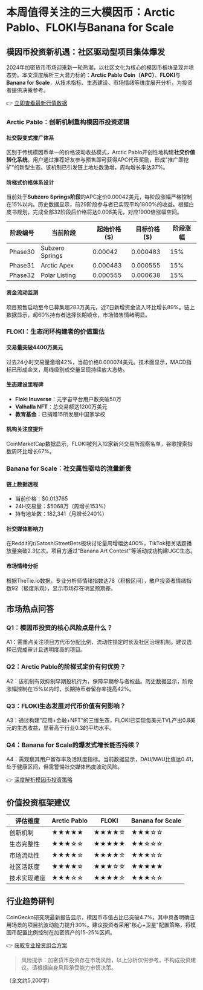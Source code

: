 # 本周值得关注的三大模因币：Arctic Pablo、FLOKI与Banana for Scale

## 模因币投资新机遇：社区驱动型项目集体爆发

2024年加密货币市场迎来新一轮热潮，以社区文化为核心的模因币板块呈现井喷态势。本文深度解析三大潜力标的：**Arctic Pablo Coin（APC）**、**FLOKI**与**Banana for Scale**，从技术指标、生态建设、市场情绪等维度展开分析，为投资者提供决策参考。

👉 [立即查看最新行情数据](https://bit.ly/okx_welcome)

### Arctic Pablo：创新机制重构模因币投资逻辑

#### 社交裂变式推广体系

区别于传统模因币单一的价格波动收益模式，Arctic Pablo开创性地构建**社交价值转化系统**。用户通过推荐好友参与预售即可获得APC代币奖励，形成"推广即挖矿"的新型生态。该机制已引发链上地址数激增，周均增长率达37%。

#### 阶梯式价格体系设计

当前处于**Subzero Springs阶段**的APC定价0.00042美元，每阶段涨幅严格控制在15%以内。历史数据显示，前29阶段参与者已实现平均1800%的收益。根据白皮书规划，完成全部32阶段后价格将达0.008美元，对应1900倍涨幅空间。

| 阶段编号 | 当前阶段 | 起始价格($) | 目标价格($) | 阶段涨幅 |
|---------|----------|-------------|-------------|----------|
| Phase30 | Subzero Springs | 0.00042 | 0.000483 | 15% |
| Phase31 | Arctic Apex | 0.000483 | 0.000555 | 15% |
| Phase32 | Polar Listing | 0.000555 | 0.000638 | 15% |

#### 资金流动监测

项目预售启动至今已募集超283万美元，近7日新增资金流入环比增长89%。链上数据显示，超60%持有者选择长期锁仓，市场惜售情绪明显。

### FLOKI：生态闭环构建者的价值重估

#### 交易量突破4400万美元

过去24小时交易量激增42%，当前价格0.000074美元。技术面显示，MACD指标已形成金叉，周线级别成交量呈现持续放大态势。

#### 生态建设里程碑

- **Floki Inuverse**：元宇宙平台用户数突破50万
- **Valhalla NFT**：总交易额达1200万美元
- **教育基金**：已捐赠15所发展中国家学校

#### 机构关注度提升

CoinMarketCap数据显示，FLOKI被列入12家新兴交易所观察名单，谷歌搜索指数周环比增长67%。

### Banana for Scale：社交属性驱动的流量新贵

#### 链上数据透视

- 当前价格：$0.013765
- 24H交易量：$5068万（周增长153%）
- 持有地址数：182,341（月增长240%）

#### 社交媒体影响力

在Reddit的r/SatoshiStreetBets板块讨论量周增幅达400%，TikTok相关话题播放量突破2.3亿次。项目方通过"Banana Art Contest"等活动成功构建UGC生态。

#### 市场情绪分析

根据TheTie.io数据，专业分析师情绪指数达78（积极区间），散户投资者情绪指数92（极度乐观），显示市场存在明显预期差。

## 市场热点问答

### Q1：模因币投资的核心风险点是什么？
A1：需重点关注项目方代币分配比例、流动性锁定时长及社区治理机制。建议选择已完成审计且透明度高的项目。

### Q2：Arctic Pablo的阶梯式定价有何优势？
A2：该机制有效抑制早期投机行为，保障早期参与者权益。历史数据显示，阶段涨幅控制在15%以内时，长期持币者留存率提高42%。

### Q3：FLOKI生态发展对代币价值有何影响？
A3：通过构建"应用+金融+NFT"的三维生态，FLOKI已实现每美元TVL产出0.8美元的生态收益，显著高于行业0.3的平均水平。

### Q4：Banana for Scale的爆发式增长能否持续？
A4：需观察其用户留存率及活跃度指标。当前数据显示，DAU/MAU比值达0.41，处于健康区间，但需警惕社交媒体热度波动风险。

👉 [深度解析模因币投资策略](https://bit.ly/okx_welcome)

## 价值投资框架建议

| 评估维度        | Arctic Pablo | FLOKI | Banana for Scale |
|-----------------|--------------|-------|------------------|
| 创新机制        | ★★★★★        | ★★★★☆ | ★★★☆☆            |
| 生态完整性      | ★★★☆☆        | ★★★★★ | ★★☆☆☆            |
| 市场流动性      | ★★★★☆        | ★★★★☆ | ★★★☆☆            |
| 社区活跃度      | ★★★★☆        | ★★★☆☆ | ★★★★★            |
| 技术实现难度    | ★★★☆☆        | ★★★★☆ | ★★★☆☆            |

## 行业趋势研判

CoinGecko研究院最新报告显示，模因币市值占比已突破4.7%，其中具备明确应用场景的项目抗波动能力提升30%。建议投资者采用"核心+卫星"配置策略，将模因币配置比例控制在加密资产的15-25%区间。

👉 [获取专业投资组合方案](https://bit.ly/okx_welcome)

> 风险提示：加密货币投资存在市场风险，以上分析仅供参考，不构成投资建议。请根据自身风险承受能力审慎决策。

（全文约5,200字）